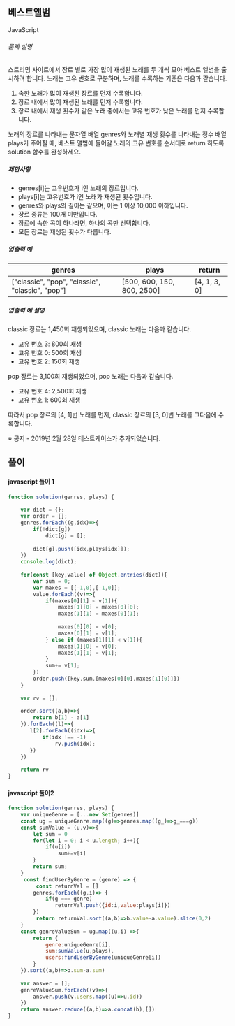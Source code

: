 ## 베스트앨범

JavaScript 

###### 문제 설명

스트리밍 사이트에서 장르 별로 가장 많이 재생된 노래를 두 개씩 모아 베스트 앨범을 출시하려 합니다. 노래는 고유 번호로 구분하며, 노래를 수록하는 기준은 다음과 같습니다.

1.  속한 노래가 많이 재생된 장르를 먼저 수록합니다.
2.  장르 내에서 많이 재생된 노래를 먼저 수록합니다.
3.  장르 내에서 재생 횟수가 같은 노래 중에서는 고유 번호가 낮은 노래를 먼저 수록합니다.

노래의 장르를 나타내는 문자열 배열 genres와 노래별 재생 횟수를 나타내는 정수 배열 plays가 주어질 때, 베스트 앨범에 들어갈 노래의 고유 번호를 순서대로 return 하도록 solution 함수를 완성하세요.

##### 제한사항

-   genres[i]는 고유번호가 i인 노래의 장르입니다.
-   plays[i]는 고유번호가 i인 노래가 재생된 횟수입니다.
-   genres와 plays의 길이는 같으며, 이는 1 이상 10,000 이하입니다.
-   장르 종류는 100개 미만입니다.
-   장르에 속한 곡이 하나라면, 하나의 곡만 선택합니다.
-   모든 장르는 재생된 횟수가 다릅니다.

##### 입출력 예

| genres | plays | return |
| --- | --- | --- |
| ["classic", "pop", "classic", "classic", "pop"] | [500, 600, 150, 800, 2500] | [4, 1, 3, 0] |

##### 입출력 예 설명

classic 장르는 1,450회 재생되었으며, classic 노래는 다음과 같습니다.

-   고유 번호 3: 800회 재생
-   고유 번호 0: 500회 재생
-   고유 번호 2: 150회 재생

pop 장르는 3,100회 재생되었으며, pop 노래는 다음과 같습니다.

-   고유 번호 4: 2,500회 재생
-   고유 번호 1: 600회 재생

따라서 pop 장르의 [4, 1]번 노래를 먼저, classic 장르의 [3, 0]번 노래를 그다음에 수록합니다.

※ 공지 - 2019년 2월 28일 테스트케이스가 추가되었습니다.

## 풀이

#### javascript 풀이 1

```javascript
function solution(genres, plays) {
    
    var dict = {};
    var order = [];
    genres.forEach((g,idx)=>{
        if(!dict[g])
            dict[g] = [];
        
        dict[g].push([idx,plays[idx]]);
    })
    console.log(dict);
    
    for(const [key,value] of Object.entries(dict)){
        var sum = 0;
        var maxes = [[-1,0],[-1,0]];
        value.forEach((v)=>{
            if(maxes[0][1] < v[1]){
                maxes[1][0] = maxes[0][0];
                maxes[1][1] = maxes[0][1];
                
                maxes[0][0] = v[0];
                maxes[0][1] = v[1];
            } else if (maxes[1][1] < v[1]){
                maxes[1][0] = v[0];
                maxes[1][1] = v[1];
            }
            sum+= v[1];
        })
        order.push([key,sum,[maxes[0][0],maxes[1][0]]])
    }
    
    var rv = [];
    
    order.sort((a,b)=>{
        return b[1] - a[1]
    }).forEach((l)=>{
       l[2].forEach((idx)=>{
           if(idx !== -1)
               rv.push(idx);
       }) 
    })
    
    return rv
}
```

#### javascript 풀이2

```javascript
function solution(genres, plays) {
    var uniqueGenre = [...new Set(genres)]
    const ug = uniqueGenre.map((g)=>genres.map((g_)=>g_===g))
    const sumValue = (u,v)=>{
        let sum = 0
        for(let i = 0; i < u.length; i++){
            if(u[i])
                sum+=v[i]
        }
        return sum;
    }
     const findUserByGenre = (genre) => {
         const returnVal = []
        genres.forEach((g,i)=> {
            if(g === genre)
               returnVal.push({id:i,value:plays[i]})
        })
         return returnVal.sort((a,b)=>b.value-a.value).slice(0,2)
    }
    const genreValueSum = ug.map((u,i) =>{
        return { 
            genre:uniqueGenre[i],
            sum:sumValue(u,plays),
            users:findUserByGenre(uniqueGenre[i])
        }
    }).sort((a,b)=>b.sum-a.sum)
    
    var answer = [];
    genreValueSum.forEach((v)=>{
        answer.push(v.users.map((u)=>u.id))
    })
    return answer.reduce((a,b)=>a.concat(b),[])
}
```